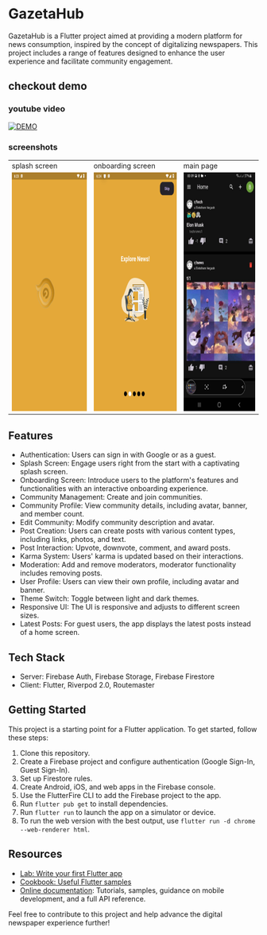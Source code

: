 # GazetaHub

GazetaHub is a Flutter project aimed at providing a modern platform for news consumption, inspired by the concept of digitalizing newspapers. This project includes a range of features designed to enhance the user experience and facilitate community engagement.
## checkout demo 
### youtube video
[![DEMO](https://i.ytimg.com/vi/iZTNk9p9-fY/maxresdefault.jpg)](https://www.youtube.com/watch?v=iZTNk9p9-fY "demo")  

### screenshots
<table>
  <tr>
    <td>splash screen</td>
     <td>onboarding screen</td>
     <td>main page</td>
  </tr>
  <tr>
    <td><img src="https://github.com/codeWizardzz/Mobile-App/blob/main/zshots/a.png" width=270 height=480></td>
    <td><img src="https://github.com/codeWizardzz/Mobile-App/blob/main/zshots/b.png" width=270 height=480></td>
    <td><img src="https://github.com/codeWizardzz/Mobile-App/blob/main/zshots/f.jpg" width=270 height=480></td>
  </tr>
 </table>
 
## Features
- Authentication: Users can sign in with Google or as a guest.
- Splash Screen: Engage users right from the start with a captivating splash screen.
- Onboarding Screen: Introduce users to the platform's features and functionalities with an interactive onboarding experience.
- Community Management: Create and join communities.
- Community Profile: View community details, including avatar, banner, and member count.
- Edit Community: Modify community description and avatar.
- Post Creation: Users can create posts with various content types, including links, photos, and text.
- Post Interaction: Upvote, downvote, comment, and award posts.
- Karma System: Users' karma is updated based on their interactions.
- Moderation: Add and remove moderators, moderator functionality includes removing posts.
- User Profile: Users can view their own profile, including avatar and banner.
- Theme Switch: Toggle between light and dark themes.
- Responsive UI: The UI is responsive and adjusts to different screen sizes.
- Latest Posts: For guest users, the app displays the latest posts instead of a home screen.

## Tech Stack

- Server: Firebase Auth, Firebase Storage, Firebase Firestore
- Client: Flutter, Riverpod 2.0, Routemaster

## Getting Started

This project is a starting point for a Flutter application. To get started, follow these steps:

1. Clone this repository.
2. Create a Firebase project and configure authentication (Google Sign-In, Guest Sign-In).
3. Set up Firestore rules.
4. Create Android, iOS, and web apps in the Firebase console.
5. Use the FlutterFire CLI to add the Firebase project to the app.
6. Run `flutter pub get` to install dependencies.
7. Run `flutter run` to launch the app on a simulator or device.
8. To run the web version with the best output, use `flutter run -d chrome --web-renderer html`.

## Resources

- [Lab: Write your first Flutter app](https://docs.flutter.dev/get-started/codelab)
- [Cookbook: Useful Flutter samples](https://docs.flutter.dev/cookbook)
- [Online documentation](https://docs.flutter.dev/): Tutorials, samples, guidance on mobile development, and a full API reference.

Feel free to contribute to this project and help advance the digital newspaper experience further!
